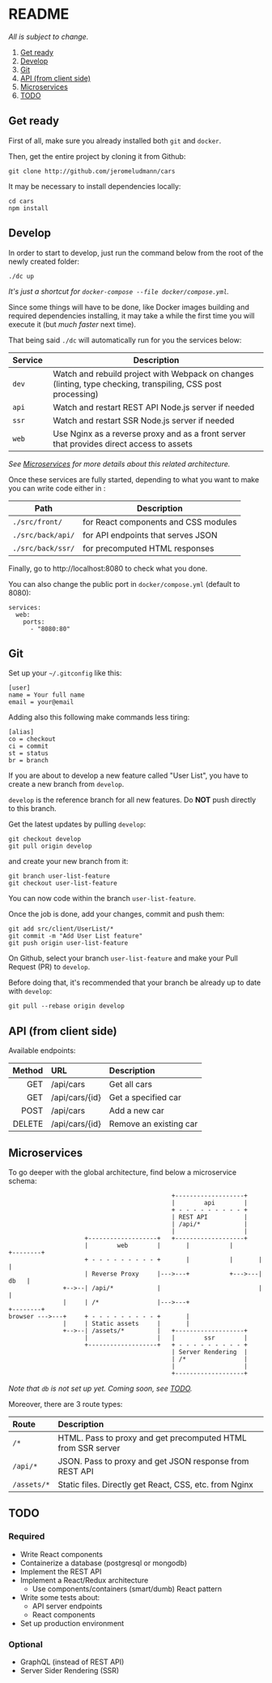# README

_All is subject to change._

1.  [Get ready](#get-ready)
2.  [Develop](#develop)
3.  [Git](#git)
4.  [API (from client side)](#api-from-client-side)
5.  [Microservices](#microservices)
6.  [TODO](#todo)

## Get ready

First of all, make sure you already installed both `git` and `docker`.

Then, get the entire project by cloning it from Github:

```
git clone http://github.com/jeromeludmann/cars
```

It may be necessary to install dependencies locally:

```
cd cars
npm install
```

## Develop

In order to start to develop, just run the command below from the root of the newly created folder:

```
./dc up
```

_It's just a shortcut for `docker-compose --file docker/compose.yml`._

Since some things will have to be done, like Docker images building and required dependencies installing, it may take a while the first time you will execute it (but _much faster_ next time).

That being said `./dc` will automatically run for you the services below:

| Service  | Description                                                                                                  |
| -------- | ------------------------------------------------------------------------------------------------------------ |
| `dev`    | Watch and rebuild project with Webpack on changes (linting, type checking, transpiling, CSS post processing) |
| `api`    | Watch and restart REST API Node.js server if needed                                                          |
| `ssr`    | Watch and restart SSR Node.js server if needed                                                               |
| `web`    | Use Nginx as a reverse proxy and as a front server that provides direct access to assets                     |

_See [Microservices](#microservices) for more details about this related architecture._

Once these services are fully started, depending to what you want to make you can write code either in :

| Path              | Description                          |
| ----------------- | ------------------------------------ |
| `./src/front/`    | for React components and CSS modules |
| `./src/back/api/` | for API endpoints that serves JSON   |
| `./src/back/ssr/` | for precomputed HTML responses       |

Finally, go to http://localhost:8080 to check what you done.

You can also change the public port in `docker/compose.yml` (default to 8080):

```
services:
  web:
    ports:
      - "8080:80"
```

## Git

Set up your `~/.gitconfig` like this:

```
[user]
name = Your full name
email = your@email
```

Adding also this following make commands less tiring:

```
[alias]
co = checkout
ci = commit
st = status
br = branch
```

If you are about to develop a new feature called "User List", you have to create a new branch from `develop`.

`develop` is the reference branch for all new features. Do **NOT** push directly to this branch.

Get the latest updates by pulling `develop`:

```
git checkout develop
git pull origin develop
```

and create your new branch from it:

```
git branch user-list-feature
git checkout user-list-feature
```

You can now code within the branch `user-list-feature`.

Once the job is done, add your changes, commit and push them:

```
git add src/client/UserList/*
git commit -m "Add User List feature"
git push origin user-list-feature
```

On Github, select your branch `user-list-feature` and make your Pull Request (PR) to `develop`.

Before doing that, it's recommended that your branch be already up to date with `develop`:

```
git pull --rebase origin develop
```

## API (from client side)

Available endpoints:

| Method | URL            | Description            |
| -----: | :------------- | :--------------------- |
|    GET | /api/cars      | Get all cars           |
|    GET | /api/cars/{id} | Get a specified car    |
|   POST | /api/cars      | Add a new car          |
| DELETE | /api/cars/{id} | Remove an existing car |

## Microservices

To go deeper with the global architecture, find below a microservice schema:

```
                                             +-------------------+
                                             |        api        |
                                             + - - - - - - - - - +
                                             | REST API          |
                                             | /api/*            |
                                             |                   |
                     +-------------------+   +-------------------+
                     |        web        |       |           |       +--------+
                     + - - - - - - - - - +       |           |       |        |
                     | Reverse Proxy     |--->---+           +--->---|   db   |
               +-->--| /api/*            |                           |        |
               |     | /*                |--->---+                   +--------+
browser --->---+     + - - - - - - - - - +       |
               |     | Static assets     |       |
               +-->--| /assets/*         |   +-------------------+
                     |                   |   |        ssr        |
                     +-------------------+   + - - - - - - - - - +
                                             | Server Rendering  |
                                             | /*                |
                                             |                   |
                                             +-------------------+
```

_Note that `db` is not set up yet. Coming soon, see [TODO](#todo)._

Moreover, there are 3 route types:

| Route       | Description                                                  |
| :---------- | :----------------------------------------------------------- |
| `/*`        | HTML. Pass to proxy and get precomputed HTML from SSR server |
| `/api/*`    | JSON. Pass to proxy and get JSON response from REST API      |
| `/assets/*` | Static files. Directly get React, CSS, etc. from Nginx       |

## TODO

### Required

* Write React components
* Containerize a database (postgresql or mongodb)
* Implement the REST API
* Implement a React/Redux architecture
  * Use components/containers (smart/dumb) React pattern
* Write some tests about:
  * API server endpoints
  * React components
* Set up production environment

### Optional

* GraphQL (instead of REST API)
* Server Sider Rendering (SSR)
